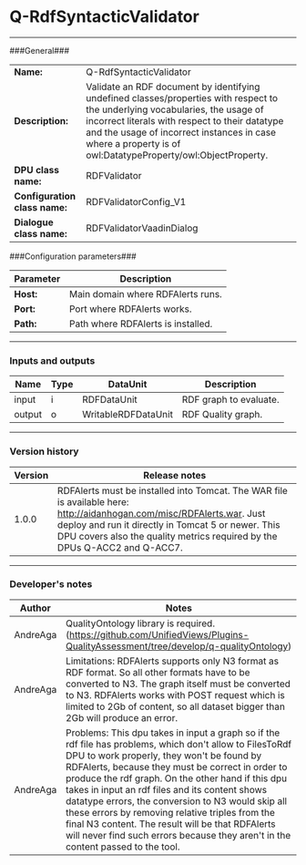# Q-RdfSyntacticValidator #
----------

###General###

|                              |                                                               |
|------------------------------|---------------------------------------------------------------|
|**Name:**                     |Q-RdfSyntacticValidator 		                     					       |
|**Description:**              |Validate an RDF document by identifying undefined classes/properties with respect to the underlying vocabularies, the usage of incorrect literals with respect to their datatype and the usage of incorrect instances in case where a property is of owl:DatatypeProperty/owl:ObjectProperty.|
|**DPU class name:**           |RDFValidator     						                               |
|**Configuration class name:** |RDFValidatorConfig_V1                           		               |
|**Dialogue class name:**      |RDFValidatorVaadinDialog 					                           |


###Configuration parameters###


|Parameter                        |Description                             |
|---------------------------------|----------------------------------------|
|**Host:**		                  |Main domain where RDFAlerts runs.  	   |
|**Port:**		                  |Port where RDFAlerts works.  	       |
|**Path:**			              |Path where RDFAlerts is installed.      |

***

### Inputs and outputs ###

|Name                |Type       |DataUnit                         |Description                          |
|--------------------|-----------|---------------------------------|-------------------------------------|
|input  	         |i      	 |RDFDataUnit  		               |RDF graph to evaluate.               |
|output 	         |o 	     |WritableRDFDataUnit              |RDF Quality graph.                   |

***

### Version history ###

|Version            |Release notes                                   |
|-------------------|------------------------------------------------|
|1.0.0              |RDFAlerts must be installed into Tomcat. The WAR file is available here: http://aidanhogan.com/misc/RDFAlerts.war. Just deploy and run it directly in Tomcat 5 or newer. This DPU covers also the quality metrics required by the DPUs Q-ACC2 and Q-ACC7.|

***

### Developer's notes ###

|Author            |Notes                 |
|------------------|----------------------|
|AndreAga          |QualityOntology library is required. (https://github.com/UnifiedViews/Plugins-QualityAssessment/tree/develop/q-qualityOntology) |  
|AndreAga          |Limitations: RDFAlerts supports only N3 format as RDF format. So all other formats have to be converted to N3. The graph itself must be converted to N3. RDFAlerts works with POST request which is limited to 2Gb of content, so all dataset bigger than 2Gb will produce an error. |
|AndreAga          |Problems: This dpu takes in input a graph so if the rdf file has problems, which don't allow to FilesToRdf DPU to work properly, they won't be found by RDFAlerts, because they must be correct in order to produce the rdf graph. On the other hand if this dpu takes in input an rdf files and its content shows datatype errors, the conversion to N3 would skip all these errors by removing relative triples from the final N3 content. The result will be that RDFAlerts will never find such errors because they aren't in the content passed to the tool.  |
